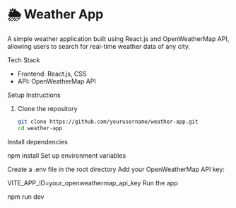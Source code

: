 # 🌦 Weather App  

A simple weather application built using React.js and OpenWeatherMap API, allowing users to search for real-time weather data of any city.  

  Tech Stack  
- Frontend: React.js, CSS  
- API: OpenWeatherMap API  

 Setup Instructions  

1. Clone the repository 
   ```bash
   git clone https://github.com/yourusername/weather-app.git
   cd weather-app
Install dependencies

npm install
Set up environment variables

Create a .env file in the root directory
Add your OpenWeatherMap API key:

VITE_APP_ID=your_openweathermap_api_key
Run the app

npm run dev
